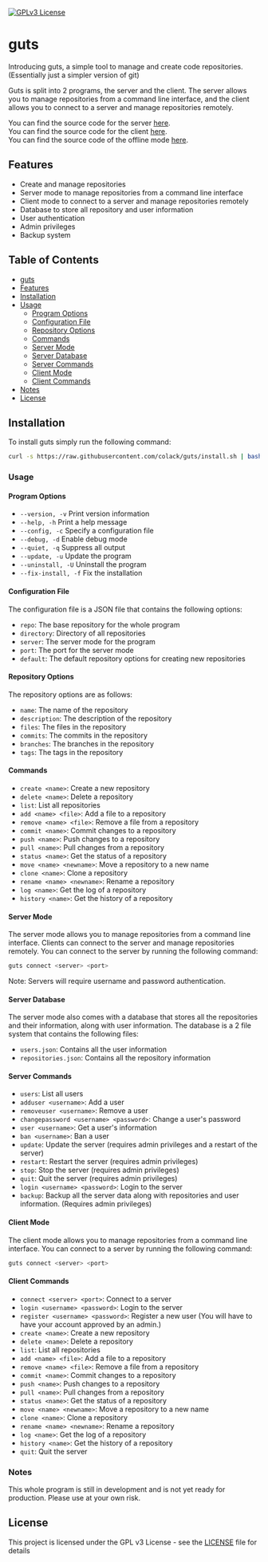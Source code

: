 [![GPLv3 License](https://img.shields.io/badge/License-GPL%20v3-yellow.svg)](https://opensource.org/licenses/)

# guts

Introducing guts, a simple tool to manage and create code repositories. (Essentially just a simpler version of git) 

Guts is split into 2 programs, the server and the client. The server allows you to manage repositories from a command line interface, and the client allows you to connect to a server and manage repositories remotely.

You can find the source code for the server [here](https://github.com/colack/guts/server).<br>
You can find the source code for the client [here](https://github.com/colack/guts/client).<br>
You can find the source code of the offline mode [here](https://github.com/colack/guts/offline).<br>

## Features

- Create and manage repositories
- Server mode to manage repositories from a command line interface
- Client mode to connect to a server and manage repositories remotely
- Database to store all repository and user information
- User authentication
- Admin privileges
- Backup system

## Table of Contents

- [guts](#guts)
- [Features](#features)
- [Installation](#installation)
- [Usage](#usage)
  - [Program Options](#program-options)
  - [Configuration File](#configuration-file)
  - [Repository Options](#repository-options)
  - [Commands](#commands)
  - [Server Mode](#server-mode)
  - [Server Database](#server-database)
  - [Server Commands](#server-commands)
  - [Client Mode](#client-mode)
  - [Client Commands](#client-commands)
- [Notes](#notes)
- [License](#license)

## Installation

To install guts simply run the following command:
```bash
curl -s https://raw.githubusercontent.com/colack/guts/install.sh | bash
```

### Usage

#### Program Options

- `--version, -v`       Print version information
- `--help, -h`          Print a help message
- `--config, -c`        Specify a configuration file
- `--debug, -d`         Enable debug mode
- `--quiet, -q`         Suppress all output
- `--update, -u`        Update the program
- `--uninstall, -U`     Uninstall the program
- `--fix-install, -f`   Fix the installation

#### Configuration File

The configuration file is a JSON file that contains the following options:
- `repo`: The base repository for the whole program
- `directory`: Directory of all repositories
- `server`: The server mode for the program
- `port`: The port for the server mode
- `default`: The default repository options for creating new repositories

#### Repository Options

The repository options are as follows:
- `name`: The name of the repository
- `description`: The description of the repository
- `files`: The files in the repository
- `commits`: The commits in the repository
- `branches`: The branches in the repository
- `tags`: The tags in the repository

#### Commands

- `create <name>`: Create a new repository
- `delete <name>`: Delete a repository
- `list`: List all repositories
- `add <name> <file>`: Add a file to a repository
- `remove <name> <file>`: Remove a file from a repository
- `commit <name>`: Commit changes to a repository
- `push <name>`: Push changes to a repository
- `pull <name>`: Pull changes from a repository
- `status <name>`: Get the status of a repository
- `move <name> <newname>`: Move a repository to a new name
- `clone <name>`: Clone a repository
- `rename <name> <newname>`: Rename a repository
- `log <name>`: Get the log of a repository
- `history <name>`: Get the history of a repository

#### Server Mode

The server mode allows you to manage repositories from a command line interface. Clients can connect to the server and manage repositories remotely. You can connect to the server by running the following command:
```bash
guts connect <server> <port>
```
Note: Servers will require username and password authentication.

#### Server Database

The server mode also comes with a database that stores all the repositories and their information, along with user information. The database is a 2 file system that contains the following files:
- `users.json`: Contains all the user information
- `repositories.json`: Contains all the repository information

#### Server Commands

- `users`: List all users
- `adduser <username>`: Add a user
- `removeuser <username>`: Remove a user
- `changepassword <username> <password>`: Change a user's password
- `user <username>`: Get a user's information
- `ban <username>`: Ban a user
- `update`: Update the server (requires admin privileges and a restart of the server)
- `restart`: Restart the server (requires admin privileges)
- `stop`: Stop the server (requires admin privileges)
- `quit`: Quit the server (requires admin privileges)
- `login <username> <password>`: Login to the server
- `backup`: Backup all the server data along with repositories and user information. (Requires admin privileges)

#### Client Mode

The client mode allows you to manage repositories from a command line interface. You can connect to a server by running the following command:
```bash
guts connect <server> <port>
```

#### Client Commands

- `connect <server> <port>`: Connect to a server
- `login <username> <password>`: Login to the server
- `register <username> <password>`: Register a new user (You will have to have your account approved by an admin.)
- `create <name>`: Create a new repository
- `delete <name>`: Delete a repository
- `list`: List all repositories
- `add <name> <file>`: Add a file to a repository
- `remove <name> <file>`: Remove a file from a repository
- `commit <name>`: Commit changes to a repository
- `push <name>`: Push changes to a repository
- `pull <name>`: Pull changes from a repository
- `status <name>`: Get the status of a repository
- `move <name> <newname>`: Move a repository to a new name
- `clone <name>`: Clone a repository
- `rename <name> <newname>`: Rename a repository
- `log <name>`: Get the log of a repository
- `history <name>`: Get the history of a repository
- `quit`: Quit the server

### Notes

This whole program is still in development and is not yet ready for production. Please use at your own risk.

## License

This project is licensed under the GPL v3 License - see the [LICENSE](LICENSE) file for details
